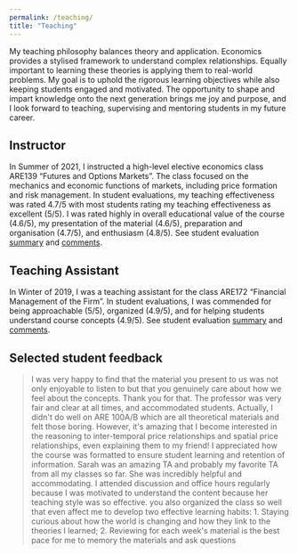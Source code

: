 ```yaml
---
permalink: /teaching/
title: "Teaching"
---
```


My teaching philosophy balances theory and application. Economics provides a stylised framework to understand complex relationships. Equally important to learning these theories is applying them to real-world problems. My goal is to uphold the rigorous learning objectives while also keeping students engaged and motivated. The opportunity to shape and impart knowledge onto the next generation brings me joy and purpose, and I look forward to teaching, supervising and mentoring students in my future career.

## Instructor

In Summer of 2021, I instructed a high-level elective economics class ARE139 “Futures and Options Markets”. The class focused on the mechanics and economic functions of markets, including price formation and risk management. In student evaluations, my teaching effectiveness was rated 4.7/5 with most students rating my teaching effectiveness as excellent (5/5). I was rated highly in overall educational value of the course (4.6/5), my presentation of the material (4.6/5), preparation and organisation (4.7/5), and enthusiasm (4.8/5). See student evaluation [summary](../assets/ARE139_summary.pdf) and [comments](../assets/ARE139_comments.pdf).

## Teaching Assistant

In Winter of 2019, I was a teaching assistant for the class ARE172 “Financial Management of the Firm”. In student evaluations, I was commended for being approachable (5/5), organized (4.9/5), and for helping students understand course concepts (4.9/5). See student evaluation [summary](../assets/ARE172_summary.pdf) and [comments](../assets/ARE172_comments.pdf).

## Selected student feedback

> I was very happy to find that the material you present to us was not only enjoyable to listen to but that you genuinely care about how we feel about the concepts. Thank you for that.
> The professor was very fair and clear at all times, and accommodated students.
> Actually, I didn't do well on ARE 100A/B which are all theoretical materials and felt those boring. However, it's amazing that I become interested in the reasoning to inter-temporal price relationships and spatial price relationships, even explaining them to my friend!
> I appreciated how the course was formatted to ensure student learning and retention of information.
> Sarah was an amazing TA and probably my favorite TA from all my classes so far. She was incredibly helpful and accommodating. I attended discussion and office hours regularly because I was motivated to understand the content because her teaching style was so effective.
> you also organized the class so well that even affect me to develop two effective learning habits: 1. Staying curious about how the world is changing and how they link to the theories I learned; 2. Reviewing for each week's material is the best pace for me to memory the materials and ask questions

